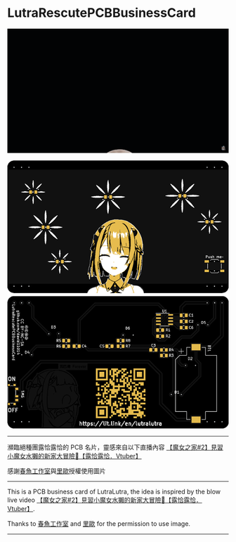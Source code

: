 # LutraRescutePCBBusinessCard

[cc-by-nc-sa-image]: https://licensebuttons.net/l/by-nc-sa/4.0/88x31.png

![](./README_IMG.gif)

![](./Preview_small.png)

----

瀕臨絕種團露恰露恰的 PCB 名片，靈感來自以下直播內容
[【魔女之家#2】見習小魔女水獺的新家大冒險🍻【露恰露恰．Vtuber】](https://youtu.be/RvgKsK7jW5E?t=4198)

感謝[春魚工作室](https://t.co/JhnwOmfZGn)與[里歐](https://twitter.com/leo_chen0912/status/1580262135908945920)授權使用圖片

----

This is a PCB business card of LutraLutra, the idea is inspired by the blow live video [【魔女之家#2】見習小魔女水獺的新家大冒險🍻【露恰露恰．Vtuber】](https://youtu.be/RvgKsK7jW5E?t=4198).

Thanks to [春魚工作室](https://t.co/JhnwOmfZGn) and [里歐](https://twitter.com/leo_chen0912/status/1580262135908945920) for the permission to use image.

----
